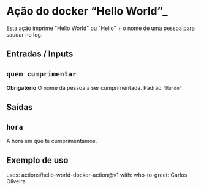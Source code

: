 # Ação do docker “Hello World”_

Esta ação imprime "Hello World" ou "Hello" + o nome de uma pessoa para saudar no log.

## Entradas / Inputs

## `quem cumprimentar`

**Obrigatório** O nome da pessoa a ser cumprimentada. Padrão `"Mundo"`.

## Saídas

## `hora`

A hora em que te cumprimentamos.

## Exemplo de uso

uses: actions/hello-world-docker-action@v1
with:
   who-to-greet: Carlos Oliveira

